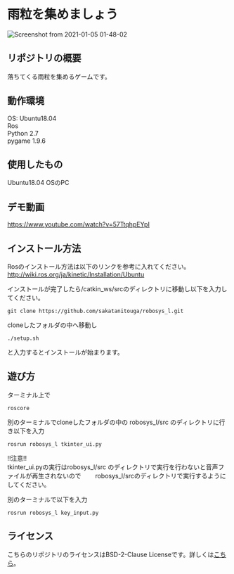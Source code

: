 # 雨粒を集めましょう  
![Screenshot from 2021-01-05 01-48-02](https://user-images.githubusercontent.com/52824423/103558904-b0343700-4ef8-11eb-9f32-1a9fbc725d76.png)  
## リポジトリの概要  
落ちてくる雨粒を集めるゲームです。  

## 動作環境
OS: Ubuntu18.04  
Ros  
Python 2.7  
pygame 1.9.6
## 使用したもの  
Ubuntu18.04 OSのPC  

## デモ動画  
https://www.youtube.com/watch?v=57TtqhpEYpI  

## インストール方法  
Rosのインストール方法は以下のリンクを参考に入れてください。  
http://wiki.ros.org/ja/kinetic/Installation/Ubuntu  

インストールが完了したら/catkin_ws/srcのディレクトリに移動し以下を入力してください。  
```
git clone https://github.com/sakatanitouga/robosys_l.git  
```  

cloneしたフォルダの中へ移動し  

```
./setup.sh
```
と入力するとインストールが始まります。  

## 遊び方  
ターミナル上で
```
roscore
```

別のターミナルでcloneしたフォルダの中の robosys_l/src のディレクトリに行き以下を入力  
```
rosrun robosys_l tkinter_ui.py
```  
!!注意!!  
tkinter_ui.pyの実行はrobosys_l/src のディレクトリで実行を行わないと音声ファイルが再生されないので　　
robosys_l/srcのディレクトリで実行するようにしてください。

別のターミナルで以下を入力
```
rosrun robosys_l key_input.py
```

## ライセンス  
こちらのリポジトリのライセンスはBSD-2-Clause Licenseです。詳しくは[こちら](https://github.com/sakatanitouga/robosys_l/blob/master/LICENSE)。